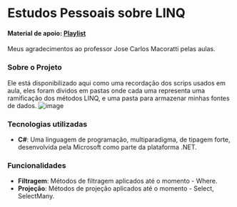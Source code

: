 # Estudos Pessoais sobre LINQ
#### Material de apoio: [Playlist](https://www.youtube.com/playlist?list=PLJ4k1IC8GhW0yky43O7TeNwRvaVrHdOmJ)
Meus agradecimentos ao professor Jose Carlos Macoratti pelas aulas.
### Sobre o Projeto
Ele está disponibilizado aqui como uma recordação dos scrips usados em aula, eles foram dividos em pastas onde cada uma representa uma ramificação dos métodos LINQ, e uma pasta para armazenar minhas fontes de dados.
![image](https://github.com/VictorRicarteSilva/LINQFundamentos/assets/97422136/001139d9-0ee3-442e-898d-69c1044e1591)
### Tecnologias utilizadas
- **C#**: Uma linguagem de programação, multiparadigma, de tipagem forte, desenvolvida pela Microsoft como parte da plataforma .NET.
### Funcionalidades 
- **Filtragem**: Métodos de filtragem aplicados até o momento - Where.
- **Projeção**: Métodos de projeção aplicados até o momento - Select, SelectMany.
